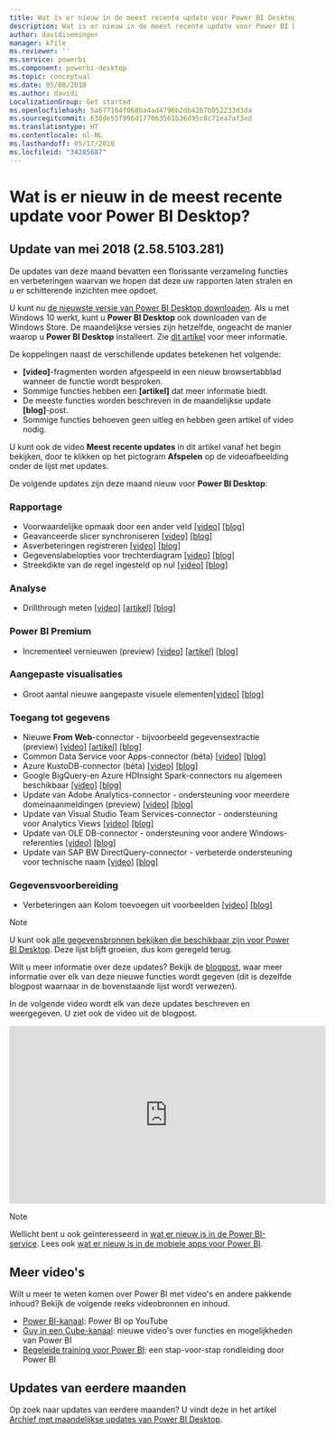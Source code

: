 ```yaml
---
title: Wat is er nieuw in de meest recente update voor Power BI Desktop?
description: Wat is er nieuw in de meest recente update voor Power BI Desktop?
author: davidiseminger
manager: kfile
ms.reviewer: ''
ms.service: powerbi
ms.component: powerbi-desktop
ms.topic: conceptual
ms.date: 05/08/2018
ms.author: davidi
LocalizationGroup: Get started
ms.openlocfilehash: 5a677164f068ba4ad4796b2db42b7b052233d3da
ms.sourcegitcommit: 638de55f996d177063561b36d95c8c71ea7af3ed
ms.translationtype: HT
ms.contentlocale: nl-NL
ms.lasthandoff: 05/17/2018
ms.locfileid: "34285687"
---
```

# <a name="whats-new-in-the-latest-power-bi-desktop-update"></a>Wat is er nieuw in de meest recente update voor Power BI Desktop?

## <a name="may-2018-update-2585103281"></a>Update van mei 2018 (2.58.5103.281)

De updates van deze maand bevatten een florissante verzameling functies en verbeteringen waarvan we hopen dat deze uw rapporten laten stralen en u er schitterende inzichten mee opdoet.

U kunt nu [de nieuwste versie van Power BI Desktop downloaden](https://powerbi.microsoft.com/desktop). Als u met Windows 10 werkt, kunt u **Power BI Desktop** ook downloaden van de Windows Store. De maandelijkse versies zijn hetzelfde, ongeacht de manier waarop u **Power BI Desktop** installeert. Zie [dit artikel](desktop-get-the-desktop.md) voor meer informatie. 

De koppelingen naast de verschillende updates betekenen het volgende:

* **[video]**-fragmenten worden afgespeeld in een nieuw browsertabblad wanneer de functie wordt besproken.
* Sommige functies hebben een **[artikel]** dat meer informatie biedt.
* De meeste functies worden beschreven in de maandelijkse update **[blog]**-post.
* Sommige functies behoeven geen uitleg en hebben geen artikel of video nodig.

U kunt ook de video **Meest recente updates** in dit artikel vanaf het begin bekijken, door te klikken op het pictogram **Afspelen** op de videoafbeelding onder de lijst met updates.

De volgende updates zijn deze maand nieuw voor **Power BI Desktop**:


### <a name="reporting"></a>Rapportage

* Voorwaardelijke opmaak door een ander veld [[video]](https://youtu.be/-_GMCE1TLvQ?t=55s) [[blog]](https://powerbi.microsoft.com/blog/power-bi-desktop-may-2018-feature-summary/#conditionalFormatting) 
* Geavanceerde slicer synchroniseren [[video]](https://youtu.be/-_GMCE1TLvQ?t=3m40s) [[blog]](https://powerbi.microsoft.com/blog/power-bi-desktop-may-2018-feature-summary/#slicerSync) 
* Asverbeteringen registreren [[video]](https://youtu.be/-_GMCE1TLvQ?t=5m47s) [[blog]](https://powerbi.microsoft.com/blog/power-bi-desktop-may-2018-feature-summary/#logAxis) 
* Gegevenslabelopties voor trechterdiagram [[video]](https://youtu.be/-_GMCE1TLvQ?t=6m25s) [[blog]](https://powerbi.microsoft.com/blog/power-bi-desktop-may-2018-feature-summary/#funnelChart) 
* Streekdikte van de regel ingesteld op nul [[video]](https://youtu.be/-_GMCE1TLvQ?t=6m49s) [[blog]](https://powerbi.microsoft.com/blog/power-bi-desktop-may-2018-feature-summary/#lineStroke) 

### <a name="analytics"></a>Analyse

* Drillthrough meten [[video]](https://youtu.be/-_GMCE1TLvQ?t=2m9s) [[artikel]](desktop-drillthrough.md#pass-all-filters-in-drillthrough) [[blog]](https://powerbi.microsoft.com/blog/power-bi-desktop-may-2018-feature-summary/#measureDrillthrough) 

### <a name="power-bi-premium"></a>Power BI Premium

* Incrementeel vernieuwen (preview) [[video]](https://youtu.be/-_GMCE1TLvQ?t=7m42s) [[artikel]](service-premium-incremental-refresh.md) [[blog]](https://powerbi.microsoft.com/blog/power-bi-desktop-may-2018-feature-summary/#incrementalRefresh) 

### <a name="custom-visuals"></a>Aangepaste visualisaties

* Groot aantal nieuwe aangepaste visuele elementen[[video]](https://youtu.be/-_GMCE1TLvQ?t=9m44s) [[blog]](https://powerbi.microsoft.com/blog/power-bi-desktop-may-2018-feature-summary/#customVisuals) 

### <a name="data-connectivity"></a>Toegang tot gegevens

* Nieuwe **From Web**-connector - bijvoorbeeld gegevensextractie (preview) [[video]](https://youtu.be/-_GMCE1TLvQ?t=10m17s) [[artikel]](desktop-connect-to-web-by-example.md) [[blog]](https://powerbi.microsoft.com/blog/power-bi-desktop-may-2018-feature-summary/#FromWebConnector) 
* Common Data Service voor Apps-connector (bèta) [[video]](https://youtu.be/-_GMCE1TLvQ?t=12m9s) [[blog]](https://powerbi.microsoft.com/blog/power-bi-desktop-may-2018-feature-summary/#cdsApps) 
* Azure KustoDB-connector (bèta) [[video]](https://youtu.be/-_GMCE1TLvQ?t=12m9s) [[blog]](https://powerbi.microsoft.com/blog/power-bi-desktop-may-2018-feature-summary/#kustoDB) 
* Google BigQuery-en Azure HDInsight Spark-connectors nu algemeen beschikbaar [[video]](https://youtu.be/-_GMCE1TLvQ?t=12m9s) [[blog]](https://powerbi.microsoft.com/blog/power-bi-desktop-may-2018-feature-summary/#googleBigQueryAzureHDInsightSpark) 
* Update van Adobe Analytics-connector - ondersteuning voor meerdere domeinaanmeldingen (preview) [[video]](https://youtu.be/-_GMCE1TLvQ?t=12m9s) [[blog]](https://powerbi.microsoft.com/blog/power-bi-desktop-may-2018-feature-summary/#AdobeAnalytics) 
* Update van Visual Studio Team Services-connector - ondersteuning voor Analytics Views [[video]](https://youtu.be/-_GMCE1TLvQ?t=12m9s) [[blog]](https://powerbi.microsoft.com/blog/power-bi-desktop-may-2018-feature-summary/#vsts) 
* Update van OLE DB-connector - ondersteuning voor andere Windows-referenties [[video]](https://youtu.be/-_GMCE1TLvQ?t=12m9s) [[blog]](https://powerbi.microsoft.com/blog/power-bi-desktop-may-2018-feature-summary/#oledb) 
* Update van SAP BW DirectQuery-connector - verbeterde ondersteuning voor technische naam [[video]](https://youtu.be/-_GMCE1TLvQ?t=12m9s) [[blog]](https://powerbi.microsoft.com/blog/power-bi-desktop-may-2018-feature-summary/#sapBW) 

### <a name="data-preparation"></a>Gegevensvoorbereiding

* Verbeteringen aan Kolom toevoegen uit voorbeelden [[video]](https://youtu.be/-_GMCE1TLvQ?t=12m57s)  [[blog]](https://powerbi.microsoft.com/blog/power-bi-desktop-may-2018-feature-summary/#addColumnFromExamples) 


> [!NOTE]
> U kunt ook [alle gegevensbronnen bekijken die beschikbaar zijn voor Power BI Desktop](desktop-data-sources.md). Deze lijst blijft groeien, dus kom geregeld terug.

Wilt u meer informatie over deze updates? Bekijk de [blogpost](https://powerbi.microsoft.com/blog/power-bi-desktop-may-2018-feature-summary/), waar meer informatie over elk van deze nieuwe functies wordt gegeven (dit is dezelfde blogpost waarnaar in de bovenstaande lijst wordt verwezen).


In de volgende video wordt elk van deze updates beschreven en weergegeven. U ziet ook de video uit de blogpost.

<iframe width="560" height="315" src="https://www.youtube.com/embed/-_GMCE1TLvQ" frameborder="0" allow="autoplay; encrypted-media" allowfullscreen></iframe>

> [!NOTE]
> Wellicht bent u ook geïnteresseerd in [wat er nieuw is in de Power BI-service](service-whats-new.md). Lees ook [wat er nieuw is in de mobiele apps voor Power BI](mobile-whats-new-in-the-mobile-apps.md).

## <a name="more-videos"></a>Meer video's

Wilt u meer te weten komen over Power BI met video's en andere pakkende inhoud? Bekijk de volgende reeks videobronnen en inhoud.

-   [Power BI-kanaal](https://www.youtube.com/user/mspowerbi): Power BI op YouTube
-   [Guy in een Cube-kanaal](https://www.youtube.com/channel/UCFp1vaKzpfvoGai0vE5VJ0w): nieuwe video's over functies en mogelijkheden van Power BI
-   [Begeleide training voor Power BI](https://powerbi.microsoft.com/guided-learning/): een stap-voor-stap rondleiding door Power BI

## <a name="previous-months-updates"></a>Updates van eerdere maanden

Op zoek naar updates van eerdere maanden? U vindt deze in het artikel [Archief met maandelijkse updates van Power BI Desktop](desktop-latest-update-archive.md).